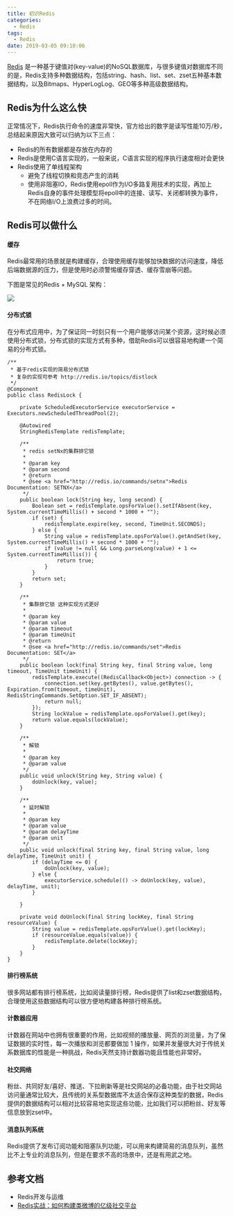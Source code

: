 ```yaml
---
title: 初识Redis
categories:
  - Redis
tags:
  - Redis
date: 2019-03-05 09:10:06
---
```


[Redis](https://redis.io/) 是一种基于键值对(key-value)的NoSQL数据库，与很多键值对数据库不同的是，Redis支持多种数据结构，包括string、hash、list、set、zset五种基本数据结构，以及Bitmaps、HyperLogLog、GEO等多种高级数据结构。<!-- more -->


## Redis为什么这么快

正常情况下，Redis执行命令的速度非常快，官方给出的数字是读写性能10万/秒，总结起来原因大致可以归纳为以下三点：

- Redis的所有数据都是存放在内存的
- Redis是使用C语言实现的，一般来说，C语言实现的程序执行速度相对会更快
- Redis使用了单线程架构
  - 避免了线程切换和竞态产生的消耗
  - 使用非阻塞IO，Redis使用epoll作为I/O多路复用技术的实现，再加上Redis自身的事件处理模型将epoll中的连接、读写、关闭都转换为事件，不在网络I/O上浪费过多的时间。

## Redis可以做什么

#### 缓存

Redis最常用的场景就是构建缓存，合理使用缓存能够加快数据的访问速度，降低后端数据源的压力，但是使用时必须警惕缓存穿透、缓存雪崩等问题。

下图是常见的Redis + MySQL 架构：

![](Redis缓存.png)

#### 分布式锁

在分布式应用中，为了保证同一时刻只有一个用户能够访问某个资源，这时候必须使用分布式锁，分布式锁的实现方式有多种，借助Redis可以很容易地构建一个简易的分布式锁。

```
/**
 * 基于redis实现的简易分布式锁
 * 复杂的实现可参考 http://redis.io/topics/distlock
 */
@Component
public class RedisLock {

    private ScheduledExecutorService executorService = Executors.newScheduledThreadPool(2);

    @Autowired
    StringRedisTemplate redisTemplate;

    /**
     * redis setNx的集群排它锁
     *
     * @param key
     * @param second
     * @return
     * @see <a href="http://redis.io/commands/setnx">Redis Documentation: SETNX</a>
     */
    public boolean lock(String key, long second) {
        Boolean set = redisTemplate.opsForValue().setIfAbsent(key, System.currentTimeMillis() + second * 1000 + "");
        if (set) {
            redisTemplate.expire(key, second, TimeUnit.SECONDS);
        } else {
            String value = redisTemplate.opsForValue().getAndSet(key, System.currentTimeMillis() + second * 1000 + "");
            if (value != null && Long.parseLong(value) + 1 <= System.currentTimeMillis()) {
                return true;
            }
        }
        return set;
    }

    /**
     * 集群排它锁 这种实现方式更好
     *
     * @param key
     * @param value
     * @param timeout
     * @param timeUnit
     * @return
     * @see <a href="http://redis.io/commands/set">Redis Documentation: SET</a>
     */
    public boolean lock(final String key, final String value, long timeout, TimeUnit timeUnit) {
        redisTemplate.execute((RedisCallback<Object>) connection -> {
            connection.set(key.getBytes(), value.getBytes(), Expiration.from(timeout, timeUnit), RedisStringCommands.SetOption.SET_IF_ABSENT);
            return null;
        });
        String lockValue = redisTemplate.opsForValue().get(key);
        return value.equals(lockValue);
    }

    /**
     * 解锁
     *
     * @param key
     * @param value
     */
    public void unlock(String key, String value) {
        doUnlock(key, value);
    }

    /**
     * 延时解锁
     *
     * @param key
     * @param value
     * @param delayTime
     * @param unit
     */
    public void unlock(final String key, final String value, long delayTime, TimeUnit unit) {
        if (delayTime <= 0) {
            doUnlock(key, value);
        } else {
            executorService.schedule(() -> doUnlock(key, value), delayTime, unit);
        }

    }

    private void doUnlock(final String lockKey, final String resourceValue) {
        String value = redisTemplate.opsForValue().get(lockKey);
        if (resourceValue.equals(value)) {
            redisTemplate.delete(lockKey);
        }
    }
}
```

#### 排行榜系统

很多网站都有排行榜系统，比如阅读量排行榜，Redis提供了list和zset数据结构，合理使用这些数据结构可以很方便地构建各种排行榜系统。

#### 计数器应用

计数器在网站中也拥有很重要的作用，比如视频的播放量、网页的浏览量，为了保证数据的实时性，每一次播放和浏览都要做加 1 操作，如果并发量很大对于传统关系数据库的性能是一种挑战，Redis天然支持计数器功能且性能也非常好。

#### 社交网络

粉丝、共同好友/喜好、推送、下拉刷新等是社交网站的必备功能，由于社交网站访问量通常比较大，且传统的关系型数据库不太适合保存这种类型的数据，Redis提供的数据结构可以相对比较容易地实现这些功能，比如我们可以把粉丝、好友等信息放到zset中。


#### 消息队列系统

Redis提供了发布订阅功能和阻塞队列功能，可以用来构建简易的消息队列，虽然比不上专业的消息队列，但是在要求不高的场景中，还是有用武之地。


## 参考文档

- Redis开发与运维
- [Redis实战：如何构建类微博的亿级社交平台](http://i.dataguru.cn/article-9284-1.html)
